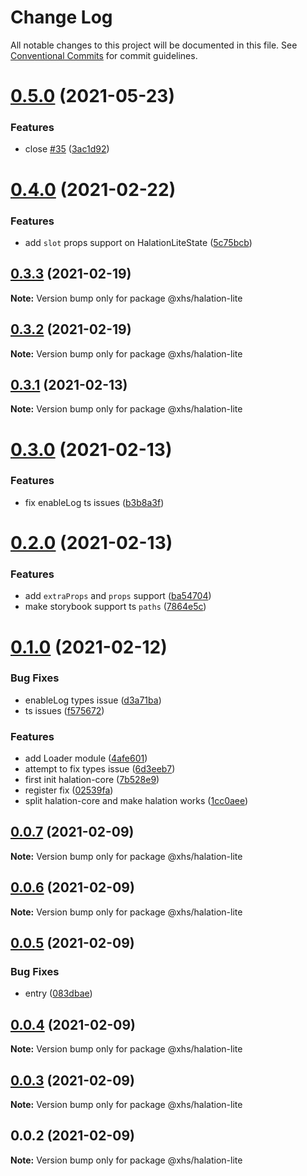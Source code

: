 # Change Log

All notable changes to this project will be documented in this file.
See [Conventional Commits](https://conventionalcommits.org) for commit guidelines.

# [0.5.0](https://code.devops.xiaohongshu.com/fe/infra/halation/compare/@xhs/halation-lite@0.4.0...@xhs/halation-lite@0.5.0) (2021-05-23)


### Features

* close [#35](https://code.devops.xiaohongshu.com/fe/infra/halation/issues/35) ([3ac1d92](https://code.devops.xiaohongshu.com/fe/infra/halation/commits/3ac1d9223f69f9c1fbcb0e001210df7d734d8af9))





# [0.4.0](https://code.devops.xiaohongshu.com/fe/halation/compare/@xhs/halation-lite@0.3.3...@xhs/halation-lite@0.4.0) (2021-02-22)


### Features

* add `slot` props support on HalationLiteState ([5c75bcb](https://code.devops.xiaohongshu.com/fe/halation/commits/5c75bcb9990225d224cb4796103b1c30cdbd4a09))





## [0.3.3](https://code.devops.xiaohongshu.com/fe/halation/compare/@xhs/halation-lite@0.3.2...@xhs/halation-lite@0.3.3) (2021-02-19)

**Note:** Version bump only for package @xhs/halation-lite





## [0.3.2](https://code.devops.xiaohongshu.com/fe/halation/compare/@xhs/halation-lite@0.3.1...@xhs/halation-lite@0.3.2) (2021-02-19)

**Note:** Version bump only for package @xhs/halation-lite





## [0.3.1](https://code.devops.xiaohongshu.com/fe/halation/compare/@xhs/halation-lite@0.3.0...@xhs/halation-lite@0.3.1) (2021-02-13)

**Note:** Version bump only for package @xhs/halation-lite





# [0.3.0](https://code.devops.xiaohongshu.com/fe/halation/compare/@xhs/halation-lite@0.2.0...@xhs/halation-lite@0.3.0) (2021-02-13)


### Features

* fix enableLog ts issues ([b3b8a3f](https://code.devops.xiaohongshu.com/fe/halation/commits/b3b8a3f7fe41d09bebbb628a64730103d62fc248))





# [0.2.0](https://code.devops.xiaohongshu.com/fe/halation/compare/@xhs/halation-lite@0.1.0...@xhs/halation-lite@0.2.0) (2021-02-13)


### Features

* add `extraProps` and `props` support ([ba54704](https://code.devops.xiaohongshu.com/fe/halation/commits/ba54704933405eae69654e1b01958b4af6ecc450))
* make storybook support ts `paths` ([7864e5c](https://code.devops.xiaohongshu.com/fe/halation/commits/7864e5c20860fe785c0d74b090fa8dbe6ef5509f))





# [0.1.0](https://code.devops.xiaohongshu.com/fe/halation/compare/@xhs/halation-lite@0.0.7...@xhs/halation-lite@0.1.0) (2021-02-12)


### Bug Fixes

* enableLog types issue ([d3a71ba](https://code.devops.xiaohongshu.com/fe/halation/commits/d3a71baa3fdd5992e7a2a0af23b30d3e55b65309))
* ts issues ([f575672](https://code.devops.xiaohongshu.com/fe/halation/commits/f575672f5e8a4640bee8717a37b5a64697b6d997))


### Features

* add Loader module ([4afe601](https://code.devops.xiaohongshu.com/fe/halation/commits/4afe60159f33922f92df6674c22bc5bea2c4b96d))
* attempt to fix types issue ([6d3eeb7](https://code.devops.xiaohongshu.com/fe/halation/commits/6d3eeb7d7c81bf9fd90cdb2b290fceb8f85d3bf1))
* first init halation-core ([7b528e9](https://code.devops.xiaohongshu.com/fe/halation/commits/7b528e936c3143dc823f1fcc8990610dbc610587))
* register fix ([02539fa](https://code.devops.xiaohongshu.com/fe/halation/commits/02539fa135a8cbb5398adf835ba0d7ee903b3c1d))
* split halation-core and make halation works ([1cc0aee](https://code.devops.xiaohongshu.com/fe/halation/commits/1cc0aee855e30587b594b81f581a1d780840e299))





## [0.0.7](https://code.devops.xiaohongshu.com/fe/halation/compare/@xhs/halation-lite@0.0.6...@xhs/halation-lite@0.0.7) (2021-02-09)

**Note:** Version bump only for package @xhs/halation-lite





## [0.0.6](https://code.devops.xiaohongshu.com/fe/halation/compare/@xhs/halation-lite@0.0.5...@xhs/halation-lite@0.0.6) (2021-02-09)

**Note:** Version bump only for package @xhs/halation-lite





## [0.0.5](https://code.devops.xiaohongshu.com/fe/halation/compare/@xhs/halation-lite@0.0.4...@xhs/halation-lite@0.0.5) (2021-02-09)


### Bug Fixes

* entry ([083dbae](https://code.devops.xiaohongshu.com/fe/halation/commits/083dbaeae0d9ddca47db80a9b31a837199043249))





## [0.0.4](https://code.devops.xiaohongshu.com/fe/halation/compare/@xhs/halation-lite@0.0.3...@xhs/halation-lite@0.0.4) (2021-02-09)

**Note:** Version bump only for package @xhs/halation-lite





## [0.0.3](https://code.devops.xiaohongshu.com/fe/halation/compare/@xhs/halation-lite@0.0.2...@xhs/halation-lite@0.0.3) (2021-02-09)

**Note:** Version bump only for package @xhs/halation-lite





## 0.0.2 (2021-02-09)

**Note:** Version bump only for package @xhs/halation-lite
